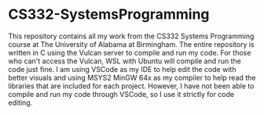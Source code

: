 # CS332-SystemsProgramming

This repository contains all my work from the CS332 Systems Programming course at The University of Alabama at Birmingham. The entire repository is 
written in C using the Vulcan server to compile and run my code. For those who can't access the Vulcan, WSL with Ubuntu will compile and run the code 
just fine. I am using VSCode as my IDE to help edit the code with better visuals and using MSYS2 MinGW 64x as my compiler to help read the libraries 
that are included for each project. However, I have not been able to compile and run my code through VSCode, so I use it strictly for code editing. 
